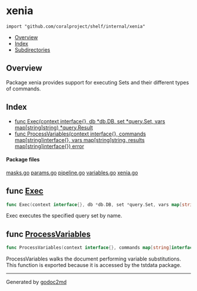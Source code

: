 

# xenia
`import "github.com/coralproject/shelf/internal/xenia"`

* [Overview](#pkg-overview)
* [Index](#pkg-index)
* [Subdirectories](#pkg-subdirectories)

## <a name="pkg-overview">Overview</a>
Package xenia provides support for executing Sets and their different types
of commands.




## <a name="pkg-index">Index</a>
* [func Exec(context interface{}, db *db.DB, set *query.Set, vars map[string]string) *query.Result](#Exec)
* [func ProcessVariables(context interface{}, commands map[string]interface{}, vars map[string]string, results map[string]interface{}) error](#ProcessVariables)


#### <a name="pkg-files">Package files</a>
[masks.go](/src/github.com/coralproject/shelf/internal/xenia/masks.go) [params.go](/src/github.com/coralproject/shelf/internal/xenia/params.go) [pipeline.go](/src/github.com/coralproject/shelf/internal/xenia/pipeline.go) [variables.go](/src/github.com/coralproject/shelf/internal/xenia/variables.go) [xenia.go](/src/github.com/coralproject/shelf/internal/xenia/xenia.go) 





## <a name="Exec">func</a> [Exec](/src/target/xenia.go?s=670:765#L19)
``` go
func Exec(context interface{}, db *db.DB, set *query.Set, vars map[string]string) *query.Result
```
Exec executes the specified query set by name.



## <a name="ProcessVariables">func</a> [ProcessVariables](/src/target/variables.go?s=281:418#L6)
``` go
func ProcessVariables(context interface{}, commands map[string]interface{}, vars map[string]string, results map[string]interface{}) error
```
ProcessVariables walks the document performing variable substitutions.
This function is exported because it is accessed by the tstdata package.








- - -
Generated by [godoc2md](http://godoc.org/github.com/davecheney/godoc2md)
